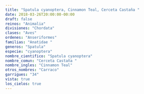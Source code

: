```yaml
---
title: "Spatula cyanoptera, Cinnamon Teal, Cerceta Castaña "
date: 2018-03-26T20:00:00-00:00
draft: false
reinos: "Animalia"
divisiones: "Chordata"
clases: "Aves"
ordenes: "Anseriformes"
familias: "Anatidae "
generos: "Spatula"
especie: "cyanoptera"
nombre_cientifico: "Spatula cyanoptera"
nombre_comun: "Cerceta Castaña "
nombre_ingles: "Cinnamon Teal"
otros_nombres: "Carraco"
garrigues: "34"
vista: true
los_cielos: true
---
```

